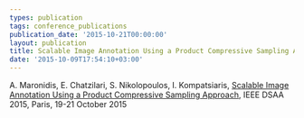 ```yaml
---
types: publication
tags: conference_publications
publication_date: '2015-10-21T00:00:00'
layout: publication
title: Scalable Image Annotation Using a Product Compressive Sampling Approach
date: '2015-10-09T17:54:10+03:00'
---
```

<p>A. Maronidis, E. Chatzilari, S. Nikolopoulos, I. Kompatsiaris,&nbsp;<a href="https://doi.org/10.1109/DSAA.2015.7344901">Scalable Image Annotation Using a Product Compressive Sampling Approach</a>, IEEE DSAA 2015, Paris, 19-21 October 2015</p>
